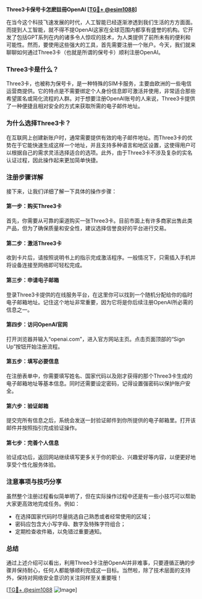 **Three3卡保号卡怎麽註冊OpenAI [[TG💪+ @esim1088](https://t.me/s/esim1088)]**

在当今这个科技飞速发展的时代，人工智能已经逐渐渗透到我们生活的方方面面。而提到人工智能，就不得不提OpenAI这家在全球范围内都享有盛誉的机构。它开发了包括GPT系列在内的诸多令人惊叹的技术，为人类提供了前所未有的便利和可能性。然而，要使用这些强大的工具，首先需要注册一个账户。今天，我们就来聊聊如何通过Three3卡（也就是所谓的保号卡）顺利注册OpenAI。

### Three3卡是什么？

Three3卡，也被称为保号卡，是一种特殊的SIM卡服务，主要由欧洲的一些电信运营商提供。它的特点是不需要绑定个人身份信息即可激活并使用，非常适合那些希望匿名或简化流程的人群。对于想要注册OpenAI账号的人来说，Three3卡提供了一种便捷且相对安全的方式来获取所需的电子邮件地址。

### 为什么选择Three3卡？

在互联网上创建新账户时，通常需要提供有效的电子邮件地址。而Three3卡的优势在于它能快速生成这样一个地址，并且支持多种语言和地区设置，这使得用户可以根据自己的需求灵活选择适合的选项。此外，由于Three3卡不涉及复杂的实名认证过程，因此操作起来更加简单快捷。

### 注册步骤详解

接下来，让我们详细了解一下具体的操作步骤：

#### 第一步：购买Three3卡
首先，你需要从可靠的渠道购买一张Three3卡。目前市面上有许多商家出售此类产品，但为了确保质量和安全性，建议选择信誉良好的平台进行交易。

#### 第二步：激活Three3卡
收到卡片后，请按照说明书上的指示完成激活程序。一般情况下，只需插入手机并将设备连接至网络即可轻松完成。

#### 第三步：申请电子邮箱
登录Three3卡提供的在线服务平台，在这里你可以找到一个随机分配给你的临时电子邮箱地址。记住这个地址非常重要，因为它将是你后续注册OpenAI所必需的信息之一。

#### 第四步：访问OpenAI官网
打开浏览器并输入“openai.com”，进入官方网站主页。点击页面顶部的“Sign Up”按钮开始注册流程。

#### 第五步：填写必要信息
在注册表单中，你需要填写姓名、国家代码以及刚才获得的那个Three3卡生成的电子邮箱地址等基本信息。同时还需要设定密码，记得设置强密码以保护账户安全。

#### 第六步：验证邮箱
提交完所有信息之后，系统会发送一封验证邮件到你所提供的电子邮箱里。打开该邮件并按照指引完成验证操作。

#### 第七步：完善个人信息
验证成功后，返回网站继续填写更多关于你的职业、兴趣爱好等内容，以便更好地享受个性化服务体验。

### 注意事项与技巧分享

虽然整个注册过程看似简单明了，但在实际操作过程中还是有一些小技巧可以帮助大家更高效地完成任务。例如：
- 在选择国家代码时尽量挑选自己熟悉或者经常使用的区域；
- 密码应包含大小写字母、数字及特殊字符组合；
- 定期检查收件箱，以免错过重要通知。

### 总结

通过上述介绍可以看出，利用Three3卡注册OpenAI并非难事，只要遵循正确的步骤并保持耐心，任何人都能够顺利完成这一目标。当然啦，除了技术层面的支持外，保持对网络安全意识的关注同样至关重要哦！

[[TG💪+ @esim1088](https://t.me/s/esim1088) ![Image](https://i.postimg.cc/4NQfJmqS/Snipaste-2025-05-13-00-14-12.png)]